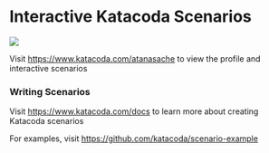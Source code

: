 # Interactive Katacoda Scenarios

[![](http://shields.katacoda.com/katacoda/atanasache/count.svg)](https://www.katacoda.com/atanasache "Get your profile on Katacoda.com")

Visit https://www.katacoda.com/atanasache to view the profile and interactive scenarios

### Writing Scenarios
Visit https://www.katacoda.com/docs to learn more about creating Katacoda scenarios

For examples, visit https://github.com/katacoda/scenario-example

